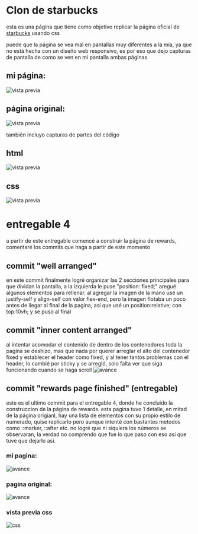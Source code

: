 # Clon de starbucks

esta es una página que tiene como objetivo replicar la página oficial de [starbucks](https://www.starbucks.com.mx) usando css

puede que la página se vea mal en pantallas muy diferentes a la mía, ya que no está hecha con un diseño web responsivo, es por eso que dejo capturas de pantalla de como se ven en mi pantalla ambas páginas

## mi página:
![vista previa](https://i.imgur.com/Q9UQhdA.png)

## página original:
![vista previa](https://i.imgur.com/mawr6II.png)

también incluyo capturas de partes del código

## html
![vista previa](https://i.imgur.com/5A4sLhI.png)

## css
![vista previa](https://i.imgur.com/zIeinvA.png)


# entregable 4
a partir de este entregable comencé a construir la página de rewards, comentaré los commits que haga a partir de este momento

## commit "well arranged"
en este commit finalmente logré organizar las 2 secciones principales para que dividan la pantalla, a la izquierda le puse "position: fixed;" aregué algunos elementos para rellenar.
al agregar la imagen de la mano usé un justify-self y align-self con valor flex-end, pero la imagen flotaba un poco antes de llegar al final de la pagina, así que usé un position:relative; con top:10vh; y se puso al final

## commit "inner content arranged"
al intentar acomodar el contenido de dentro de los contenedores toda la pagina se deshizo, mas que nada por querer arreglar el alto del contenedor fixed y establecer el header como fixed, y al tener tantos problemas con el header, lo cambié por sticky y se arregló, solo falta ver que siga funcionando cuando se haga scroll
![avance](https://i.imgur.com/ffvAj7B.png)

## commit "rewards page finished" (entregable)
este es el ultimo commit para el entregable 4, donde he concluido la construccion de la página de rewards.
esta pagina tuvo 1 detalle, en mitad de la página origianl, hay una lista de elementos con su propio estilo de numerado, quise replicarlo pero aunque intenté con bastantes metodos como ::marker, ::after etc. no logré que ni siquiera los números se observaran, la verdad no comprendo que fue lo que paso con eso así que tuve que dejarlo asi.

### mi pagina:
![avance](https://i.imgur.com/JtwsuSQ.png)

### pagina original:
![avance](https://i.imgur.com/XY8xQtW.png)

### vista previa css
![css](https://i.imgur.com/vRjeRTo.png)